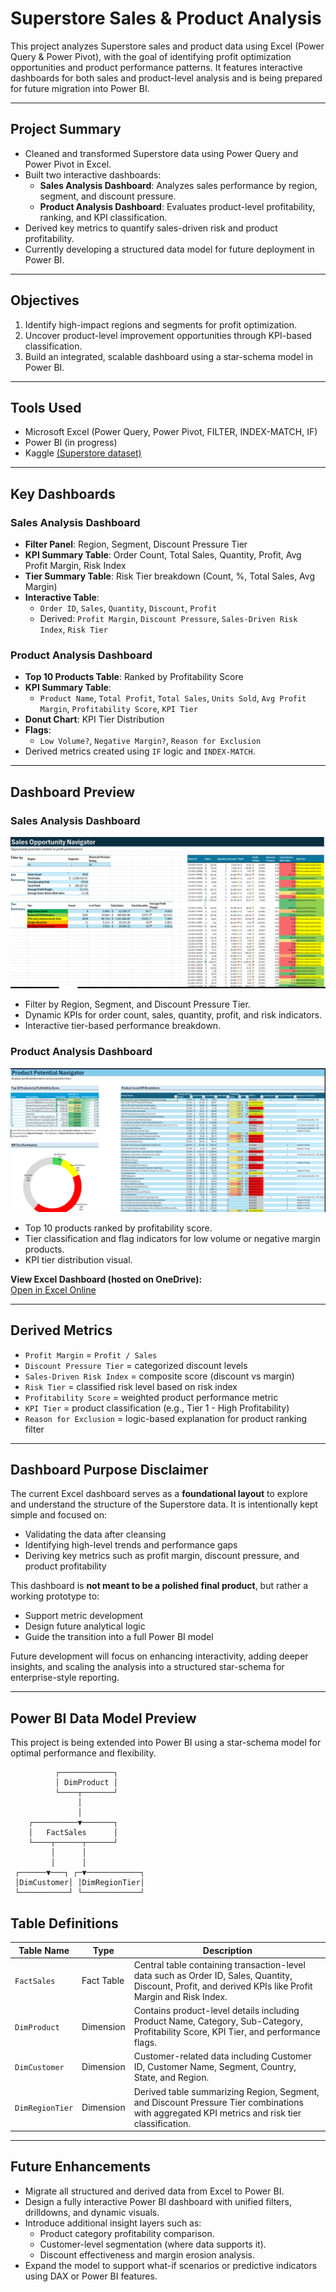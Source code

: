 # Superstore Sales & Product Analysis

This project analyzes Superstore sales and product data using Excel (Power Query & Power Pivot), with the goal of identifying profit optimization opportunities and product performance patterns. It features interactive dashboards for both sales and product-level analysis and is being prepared for future migration into Power BI.

---

## Project Summary

- Cleaned and transformed Superstore data using Power Query and Power Pivot in Excel.
- Built two interactive dashboards:
  - **Sales Analysis Dashboard**: Analyzes sales performance by region, segment, and discount pressure.
  - **Product Analysis Dashboard**: Evaluates product-level profitability, ranking, and KPI classification.
- Derived key metrics to quantify sales-driven risk and product profitability.
- Currently developing a structured data model for future deployment in Power BI.

---

## Objectives

1. Identify high-impact regions and segments for profit optimization.
2. Uncover product-level improvement opportunities through KPI-based classification.
3. Build an integrated, scalable dashboard using a star-schema model in Power BI.

---

## Tools Used

- Microsoft Excel (Power Query, Power Pivot, FILTER, INDEX-MATCH, IF)
- Power BI (in progress)
- Kaggle [(Superstore dataset)](https://www.kaggle.com/datasets/vivek468/superstore-dataset-final/data)


---

## Key Dashboards

### Sales Analysis Dashboard

- **Filter Panel**: Region, Segment, Discount Pressure Tier
- **KPI Summary Table**: Order Count, Total Sales, Quantity, Profit, Avg Profit Margin, Risk Index
- **Tier Summary Table**: Risk Tier breakdown (Count, %, Total Sales, Avg Margin)
- **Interactive Table**: 
  - `Order ID`, `Sales`, `Quantity`, `Discount`, `Profit`
  - Derived: `Profit Margin`, `Discount Pressure`, `Sales-Driven Risk Index`, `Risk Tier`

### Product Analysis Dashboard

- **Top 10 Products Table**: Ranked by Profitability Score
- **KPI Summary Table**: 
  - `Product Name`, `Total Profit`, `Total Sales`, `Units Sold`, `Avg Profit Margin`, `Profitability Score`, `KPI Tier`
- **Donut Chart**: KPI Tier Distribution
- **Flags**: 
  - `Low Volume?`, `Negative Margin?`, `Reason for Exclusion`
- Derived metrics created using `IF` logic and `INDEX-MATCH`.

---

## Dashboard Preview

### Sales Analysis Dashboard
![Sales Dashboard](screenshots/superstore_sales_dashboard.png)

- Filter by Region, Segment, and Discount Pressure Tier.
- Dynamic KPIs for order count, sales, quantity, profit, and risk indicators.
- Interactive tier-based performance breakdown.

### Product Analysis Dashboard
![Product Dashboard](screenshots/superstore_product_dashboard.png)

- Top 10 products ranked by profitability score.
- Tier classification and flag indicators for low volume or negative margin products.
- KPI tier distribution visual.

**View Excel Dashboard (hosted on OneDrive):**  
[Open in Excel Online](https://xuliujun1-my.sharepoint.com/:x:/g/personal/75900_office365proplus_co/EbdAc9CYcsNHpPsabAe67dwBFTmX9lyyo9N9GB7XeVnpHA?e=WygbN4)

---

## Derived Metrics

- `Profit Margin` = `Profit / Sales`
- `Discount Pressure Tier` = categorized discount levels
- `Sales-Driven Risk Index` = composite score (discount vs margin)
- `Risk Tier` = classified risk level based on risk index
- `Profitability Score` = weighted product performance metric
- `KPI Tier` = product classification (e.g., Tier 1 - High Profitability)
- `Reason for Exclusion` = logic-based explanation for product ranking filter

---

## Dashboard Purpose Disclaimer

The current Excel dashboard serves as a **foundational layout** to explore and understand the structure of the Superstore data. It is intentionally kept simple and focused on:

- Validating the data after cleansing
- Identifying high-level trends and performance gaps
- Deriving key metrics such as profit margin, discount pressure, and product profitability

This dashboard is **not meant to be a polished final product**, but rather a working prototype to:
- Support metric development
- Design future analytical logic
- Guide the transition into a full Power BI model

Future development will focus on enhancing interactivity, adding deeper insights, and scaling the analysis into a structured star-schema for enterprise-style reporting.

---

## Power BI Data Model Preview

This project is being extended into Power BI using a star-schema model for optimal performance and flexibility.

```text
          ┌────────────┐
          │ DimProduct │
          └────┬───────┘
               │
               │
    ┌──────────▼───────┐
    │   FactSales      │
    └────┬──────┬──────┘
         │      │
         │      │
 ┌──────▼───┐ ┌─▼────────────┐
 │DimCustomer│ │DimRegionTier│
 └───────────┘ └─────────────┘
```

## Table Definitions

| Table Name       | Type        | Description |
|------------------|-------------|-------------|
| `FactSales`      | Fact Table  | Central table containing transaction-level data such as Order ID, Sales, Quantity, Discount, Profit, and derived KPIs like Profit Margin and Risk Index. |
| `DimProduct`     | Dimension   | Contains product-level details including Product Name, Category, Sub-Category, Profitability Score, KPI Tier, and performance flags. |
| `DimCustomer`    | Dimension   | Customer-related data including Customer ID, Customer Name, Segment, Country, State, and Region. |
| `DimRegionTier`  | Dimension   | Derived table summarizing Region, Segment, and Discount Pressure Tier combinations with aggregated KPI metrics and risk tier classification. |

---

## Future Enhancements

- Migrate all structured and derived data from Excel to Power BI.
- Design a fully interactive Power BI dashboard with unified filters, drilldowns, and dynamic visuals.
- Introduce additional insight layers such as:
  - Product category profitability comparison.
  - Customer-level segmentation (where data supports it).
  - Discount effectiveness and margin erosion analysis.
- Expand the model to support what-if scenarios or predictive indicators using DAX or Power BI features.

